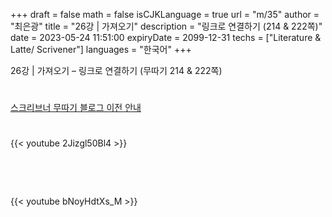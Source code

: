 +++
draft = false
math = false
isCJKLanguage = true
url = "m/35"
author = "최은광"
title = "26강 | 가져오기"
description = "링크로 연결하기 (214 & 222쪽)"
date = 2023-05-24 11:51:00
expiryDate = 2099-12-31
techs = ["Literature & Latte/ Scrivener"]
languages = "한국어"
+++

26강 | 가져오기 – 링크로 연결하기 (무따기 214 & 222쪽)

<!--more--> 

#

[스크리브너 무따기 블로그 이전 안내](../../docs/scrivener/newsroom/scrivener-notice-01/)

#

<script async src="https://pagead2.googlesyndication.com/pagead/js/adsbygoogle.js?client=ca-pub-2618164900782657"
     crossorigin="anonymous"></script>
<ins class="adsbygoogle"
     style="display:block"
     data-ad-format="autorelaxed"
     data-ad-client="ca-pub-2618164900782657"
     data-ad-slot="3789799679"></ins>
<script>
     (adsbygoogle = window.adsbygoogle || []).push({});
</script>

#

{{< youtube 2Jizgl50Bl4 >}}

<br>

<script async src="https://pagead2.googlesyndication.com/pagead/js/adsbygoogle.js?client=ca-pub-2618164900782657"
     crossorigin="anonymous"></script>
<ins class="adsbygoogle"
     style="display:block; text-align:center;"
     data-ad-layout="in-article"
     data-ad-format="fluid"
     data-ad-client="ca-pub-2618164900782657"
     data-ad-slot="9803941047"></ins>
<script>
     (adsbygoogle = window.adsbygoogle || []).push({});
</script>

<br>

{{< youtube bNoyHdtXs_M >}}

#